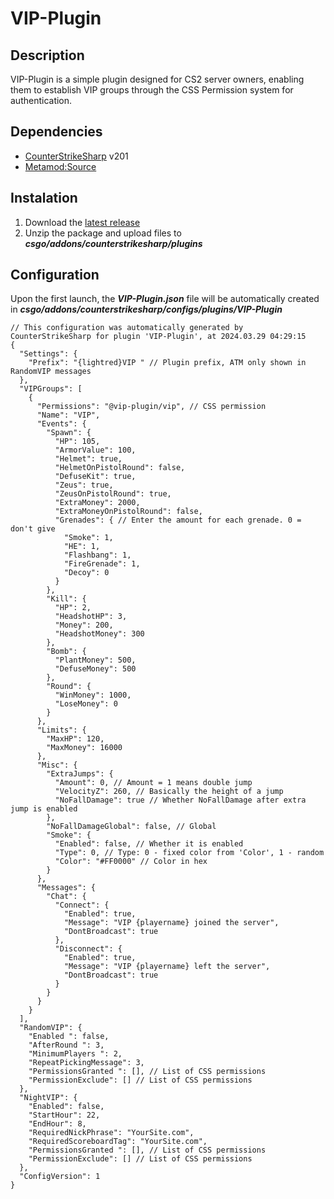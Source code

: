# VIP-Plugin

## Description
VIP-Plugin is a simple plugin designed for CS2 server owners, enabling them to establish VIP groups through the CSS Permission system for authentication.

## Dependencies
- [CounterStrikeSharp](https://github.com/roflmuffin/CounterStrikeSharp/releases) v201
- [Metamod:Source](https://www.sourcemm.net/downloads.php/?branch=master)

## Instalation
1. Download the [latest release](https://github.com/CS-GEJMERZY/VIP-Plugin/releases/latest)
2. Unzip the package and upload files to **_csgo/addons/counterstrikesharp/plugins_**

## Configuration
Upon the first launch, the **_VIP-Plugin.json_**  file will be automatically created in **_csgo/addons/counterstrikesharp/configs/plugins/VIP-Plugin_**
```
// This configuration was automatically generated by CounterStrikeSharp for plugin 'VIP-Plugin', at 2024.03.29 04:29:15
{
  "Settings": {
    "Prefix": "{lightred}VIP " // Plugin prefix, ATM only shown in RandomVIP messages
  },
  "VIPGroups": [
    {
      "Permissions": "@vip-plugin/vip", // CSS permission
      "Name": "VIP",
      "Events": {
        "Spawn": {
          "HP": 105,
          "ArmorValue": 100,
          "Helmet": true,
          "HelmetOnPistolRound": false,
          "DefuseKit": true,
          "Zeus": true,
          "ZeusOnPistolRound": true,
          "ExtraMoney": 2000,
          "ExtraMoneyOnPistolRound": false,
          "Grenades": { // Enter the amount for each grenade. 0 = don't give
            "Smoke": 1,
            "HE": 1,
            "Flashbang": 1,
            "FireGrenade": 1,
            "Decoy": 0
          }
        },
        "Kill": {
          "HP": 2,
          "HeadshotHP": 3,
          "Money": 200,
          "HeadshotMoney": 300
        },
        "Bomb": {
          "PlantMoney": 500,
          "DefuseMoney": 500
        },
        "Round": {
          "WinMoney": 1000,
          "LoseMoney": 0
        }
      },
      "Limits": {
        "MaxHP": 120,
        "MaxMoney": 16000
      },
      "Misc": {
        "ExtraJumps": {
          "Amount": 0, // Amount = 1 means double jump
          "VelocityZ": 260, // Basically the height of a jump
          "NoFallDamage": true // Whether NoFallDamage after extra jump is enabled
        },
        "NoFallDamageGlobal": false, // Global 
        "Smoke": {
          "Enabled": false, // Whether it is enabled
          "Type": 0, // Type: 0 - fixed color from 'Color', 1 - random
          "Color": "#FF0000" // Color in hex
        }
      },
      "Messages": {
        "Chat": {
          "Connect": {
            "Enabled": true,
            "Message": "VIP {playername} joined the server",
            "DontBroadcast": true
          },
          "Disconnect": {
            "Enabled": true,
            "Message": "VIP {playername} left the server",
            "DontBroadcast": true
          }
        }
      }
    }
  ],
  "RandomVIP": {
    "Enabled ": false,
    "AfterRound ": 3,
    "MinimumPlayers ": 2,
    "RepeatPickingMessage": 3,
    "PermissionsGranted ": [], // List of CSS permissions
    "PermissionExclude": [] // List of CSS permissions
  },
  "NightVIP": {
    "Enabled": false,
    "StartHour": 22,
    "EndHour": 8,
    "RequiredNickPhrase": "YourSite.com",
    "RequiredScoreboardTag": "YourSite.com",
    "PermissionsGranted ": [], // List of CSS permissions
    "PermissionExclude": [] // List of CSS permissions
  },
  "ConfigVersion": 1
}
```
